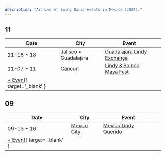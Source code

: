 ```yaml
---
description: "Archive of Swing Dance events in Mexico (2024)."
---
```


## 11

| Date | City | Event | |
| --- | --- | --- | --- |
| 11-16 ~ 18 | [Jalisco](by_city.md#jalisco) • Guadalajara | [Guadalajara Lindy Exchange](guadalajara-lindy-exchange-2024.md) |  |
| 11-07 ~ 11 | [Cancun](by_city.md#cancun) | [Lindy & Balboa Maya Fest](lindy-n-balboa-maya-fest-2024.md) |  |
| [+ Event](https://github.com/swingdance/events/issues/new?assignees=&labels=add+event&projects=&template=02-add_entity.yml&title=%5B2024%2Fmx%5D%20%3CName%3E&region=mx&province=&city=&org_id=&date_starts=2024-11-&date_ends=2024-11-){ target='_blank' }

## 09

| Date | City | Event | |
| --- | --- | --- | --- |
| 09-13 ~ 16 | [Mexico City](by_city.md#mexico-city) | [Mexico Lindy Querido](mexico-lindy-querido-2024.md) |  |
| [+ Event](https://github.com/swingdance/events/issues/new?assignees=&labels=add+event&projects=&template=02-add_entity.yml&title=%5B2024%2Fmx%5D%20%3CName%3E&region=mx&province=&city=&org_id=&date_starts=2024-09-&date_ends=2024-09-){ target='_blank' }
